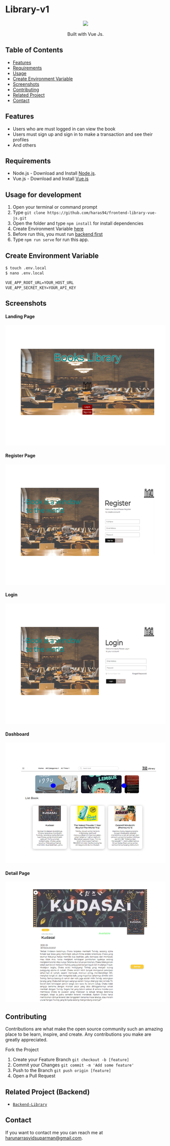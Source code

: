 # Library-v1

<p align="center">
  <img height="100" src="https://vuejs.org/images/logo.png">
</p>
<p align="center">
  Built with Vue Js.
</p>

## Table of Contents

- [Features](#features)
- [Requirements](#requirements)
- [Usage](#usage-for-development)
- [Create Environment Variable](#create-environment-variable)
- [Screenshots](#screenshots)
- [Contributing](#contributing)
- [Related Project](#related-project-backend)
- [Contact](#contact)

## Features

- Users who are must logged in can view the book
- Users must sign up and sign in to make a transaction and see their profiles
- And others

## Requirements

- Node.js - Download and Install [Node.js](https://nodejs.org/en/).
- Vue.js - Download and Install [Vue.js](https://vuejs.org/v2/guide/)

## Usage for development

1. Open your terminal or command prompt
2. Type `git clone https://github.com/haras94/frontend-library-vue-js.git`
3. Open the folder and type `npm install` for install dependencies
4. Create Environment Variable [here](#create-environment-variable)
5. Before run this, you must run [backend first](#related-project-backend)
6. Type `npm run serve` for run this app.

## Create Environment Variable

```
$ touch .env.local
$ nano .env.local
```

```
VUE_APP_ROOT_URL=YOUR_HOST_URL
VUE_APP_SECRET_KEY=YOUR_API_KEY
```

## Screenshots


<div class="demo">
    <div class="items">
    	<h4 class="title-demo">Landing Page</h4>
		<img class="img-demo" src="https://github.com/haras94/frontend-library-vue-js/blob/master/src/assets/ss%20web/Library-1.png">  
    </div>
    <div class="items">
    	<h4 class="title-demo">Register Page</h4>
		<img class="img-demo" src="https://github.com/haras94/frontend-library-vue-js/blob/master/src/assets/ss%20web/Library-2.png">  
    </div>
    <div class="items">
    	<h4 class="title-demo">Login</h4>
		<img class="img-demo" src="https://github.com/haras94/frontend-library-vue-js/blob/master/src/assets/ss%20web/Library-3.png">  
    </div>
    </div>
    <div class="items">
    	<h4 class="title-demo">Dashboard</h4>
		<img class="img-demo" src="https://github.com/haras94/frontend-library-vue-js/blob/master/src/assets/ss%20web/Library-6.png">
    </div>
    <div class="items">
    	<h4 class="title-demo">Detail Page</h4>
		<img class="img-demo" src="https://github.com/haras94/frontend-library-vue-js/blob/master/src/assets/ss%20web/Library-7.png">  
    </div>
</div>
</section>


## Contributing

Contributions are what make the open source community such an amazing place to be learn, inspire, and create. Any contributions you make are greatly appreciated.

Fork the Project
1. Create your Feature Branch  ```git checkout -b [feature]```
2. Commit your Changes ```git commit -m 'Add some feature'```
3. Push to the Branch ```git push origin [feature]```
4. Open a Pull Request


## Related Project (Backend)

* [`Backend-Library`](https://github.com/haras94/library-express-mysql)

## Contact

If you want to contact me you can reach me at <harunarrasyidsuparman@gmail.com>.
